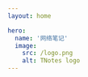 ```yaml
---
layout: home

hero:
  name: '网络笔记'
  image:
    src: /logo.png
    alt: TNotes logo
---
```


<SidebarCard pending />
